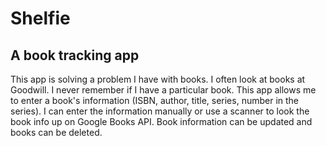 # Shelfie

## A book tracking app

This app is solving a problem I have with books. I often look at books at Goodwill. I never remember if I have a particular book. This app allows me to enter a book's information (ISBN, author, title, series, number in the series). I can enter the information manually or use a scanner to look the book info up on Google Books API. Book information can be updated and books can be deleted.